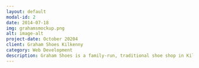 ```yaml
---
layout: default
modal-id: 2
date: 2014-07-18
img: grahamsmockup.png
alt: image-alt
project-date: October 20204
client: Graham Shoes Kilkenny
category: Web Development
description: Graham Shoes is a family-run, traditional shoe shop in Kilkenny. Their website features a landing page along with a booking system.
---
```


